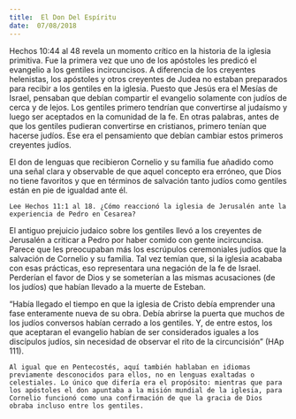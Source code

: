 ```yaml
---
title:  El Don Del Espíritu
date:  07/08/2018
---
```


Hechos 10:44 al 48 revela un momento crítico en la historia de la iglesia primitiva. Fue la primera vez que uno de los apóstoles les predicó el evangelio a los gentiles incircuncisos. A diferencia de los creyentes helenistas, los apóstoles y otros creyentes de Judea no estaban preparados para recibir a los gentiles en la iglesia. Puesto que Jesús era el Mesías de Israel, pensaban que debían compartir el evangelio solamente con judíos de cerca y de lejos. Los gentiles primero tendrían que convertirse al judaísmo y luego ser aceptados en la comunidad de la fe. En otras palabras, antes de que los gentiles pudieran convertirse en cristianos, primero tenían que hacerse judíos. Ese era el pensamiento que debían cambiar estos primeros creyentes judíos.

El don de lenguas que recibieron Cornelio y su familia fue añadido como una señal clara y observable de que aquel concepto era erróneo, que Dios no tiene favoritos y que en términos de salvación tanto judíos como gentiles están en pie de igualdad ante él.

`Lee Hechos 11:1 al 18. ¿Cómo reaccionó la iglesia de Jerusalén ante la experiencia de Pedro en Cesarea?`

El antiguo prejuicio judaico sobre los gentiles llevó a los creyentes de Jerusalén a criticar a Pedro por haber comido con gente incircuncisa. Parece que les preocupaban más los escrúpulos ceremoniales judíos que la salvación de Cornelio y su familia. Tal vez temían que, si la iglesia acababa con esas prácticas, eso representara una negación de la fe de Israel. Perderían el favor de Dios y se someterían a las mismas acusaciones (de los judíos) que habían llevado a la muerte de Esteban.

“Había llegado el tiempo en que la iglesia de Cristo debía emprender una fase enteramente nueva de su obra. Debía abrirse la puerta que muchos de los judíos conversos habían cerrado a los gentiles. Y, de entre estos, los que aceptaran el evangelio habían de ser considerados iguales a los discípulos judíos, sin necesidad de observar el rito de la circuncisión” (HAp 111).

`Al igual que en Pentecostés, aquí también hablaban en idiomas previamente desconocidos para ellos, no en lenguas exaltadas o celestiales. Lo único que difería era el propósito: mientras que para los apóstoles el don apuntaba a la misión mundial de la iglesia, para Cornelio funcionó como una confirmación de que la gracia de Dios obraba incluso entre los gentiles.`